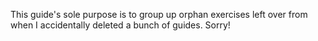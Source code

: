 This guide's sole purpose is to group up orphan exercises left over from when I accidentally deleted a bunch of guides. Sorry!

